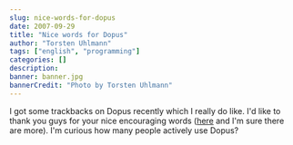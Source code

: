 ```yaml
---
slug: nice-words-for-dopus
date: 2007-09-29
title: "Nice words for Dopus"
author: "Torsten Uhlmann"
tags: ["english", "programming"]
categories: []
description:
banner: banner.jpg
bannerCredit: "Photo by Torsten Uhlmann"
---
```


I got some trackbacks on Dopus recently which I really do like. I'd like to thank you guys for your nice encouraging words ([here](http://www.simplifiedcomplexity.com/blog/mgalvin/a-complete-self-contained-cross-platform-docbook-toolchain) and I'm sure there are more). I'm curious how many people actively use Dopus?
